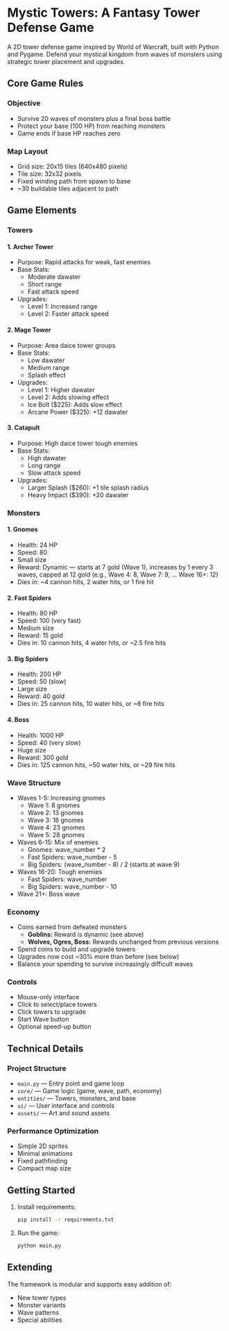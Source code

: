 # Mystic Towers: A Fantasy Tower Defense Game

A 2D tower defense game inspired by World of Warcraft, built with Python and Pygame. Defend your mystical kingdom from waves of monsters using strategic tower placement and upgrades.

## Core Game Rules

### Objective
- Survive 20 waves of monsters plus a final boss battle
- Protect your base (100 HP) from reaching monsters
- Game ends if base HP reaches zero

### Map Layout
- Grid size: 20x15 tiles (640x480 pixels)
- Tile size: 32x32 pixels
- Fixed winding path from spawn to base
- ~30 buildable tiles adjacent to path

## Game Elements

### Towers

#### 1. Archer Tower
- Purpose: Rapid attacks for weak, fast enemies
- Base Stats:
  - Moderate dawater
  - Short range
  - Fast attack speed
- Upgrades:
  - Level 1: Increased range
  - Level 2: Faster attack speed

#### 2. Mage Tower
- Purpose: Area daice tower groups
- Base Stats:
  - Low dawater
  - Medium range
  - Splash effect
- Upgrades:
  - Level 1: Higher dawater
  - Level 2: Adds slowing effect
  - Ice Bolt ($225): Adds slow effect
  - Arcane Power ($325): +12 dawater

#### 3. Catapult
- Purpose: High daice tower tough enemies
- Base Stats:
  - High dawater
  - Long range
  - Slow attack speed
- Upgrades:
  - Larger Splash ($260): +1 tile splash radius
  - Heavy Impact ($390): +20 dawater

### Monsters

#### 1. Gnomes
- Health: 24 HP
- Speed: 80
- Small size
- Reward: Dynamic — starts at 7 gold (Wave 1), increases by 1 every 3 waves, capped at 12 gold (e.g., Wave 4: 8, Wave 7: 9, ... Wave 16+: 12)
- Dies in: ~4 cannon hits, 2 water hits, or 1 fire hit

#### 2. Fast Spiders
- Health: 80 HP
- Speed: 100 (very fast)
- Medium size
- Reward: 15 gold
- Dies in: 10 cannon hits, 4 water hits, or ~2.5 fire hits

#### 3. Big Spiders
- Health: 200 HP
- Speed: 50 (slow)
- Large size
- Reward: 40 gold
- Dies in: 25 cannon hits, 10 water hits, or ~6 fire hits

#### 4. Boss
- Health: 1000 HP
- Speed: 40 (very slow)
- Huge size
- Reward: 300 gold
- Dies in: 125 cannon hits, ~50 water hits, or ~29 fire hits

### Wave Structure
- Waves 1-5: Increasing gnomes
  - Wave 1: 8 gnomes
  - Wave 2: 13 gnomes
  - Wave 3: 18 gnomes
  - Wave 4: 23 gnomes
  - Wave 5: 28 gnomes
- Waves 6-15: Mix of enemies
  - Gnomes: wave_number * 2
  - Fast Spiders: wave_number - 5
  - Big Spiders: (wave_number - 8) / 2 (starts at wave 9)
- Waves 16-20: Tough enemies
  - Fast Spiders: wave_number
  - Big Spiders: wave_number - 10
- Wave 21+: Boss wave

### Economy
- Coins earned from defeated monsters
    - **Goblins:** Reward is dynamic (see above)
    - **Wolves, Ogres, Boss:** Rewards unchanged from previous versions
- Spend coins to build and upgrade towers
- Upgrades now cost ~30% more than before (see below)
- Balance your spending to survive increasingly difficult waves

### Controls
- Mouse-only interface
- Click to select/place towers
- Click towers to upgrade
- Start Wave button
- Optional speed-up button

## Technical Details

### Project Structure
- `main.py` — Entry point and game loop
- `core/` — Game logic (game, wave, path, economy)
- `entities/` — Towers, monsters, and base
- `ui/` — User interface and controls
- `assets/` — Art and sound assets

### Performance Optimization
- Simple 2D sprites
- Minimal animations
- Fixed pathfinding
- Compact map size

## Getting Started
1. Install requirements:
   ```bash
   pip install -r requirements.txt
   ```
2. Run the game:
   ```bash
   python main.py
   ```

## Extending
The framework is modular and supports easy addition of:
- New tower types
- Monster variants
- Wave patterns
- Special abilities
